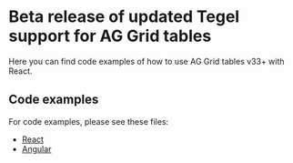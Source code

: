 
# Beta release of updated Tegel support for AG Grid tables

Here you can find code examples of how to use AG Grid tables v33+ with React.

## Code examples

For code examples, please see these files:
- [React](ag-grid-v33-react-readme.md)
- [Angular](ag-grid-v33-angular-readme.md)